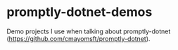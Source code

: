 # promptly-dotnet-demos
Demo projects I use when talking about promptly-dotnet (https://github.com/cmayomsft/promptly-dotnet).
